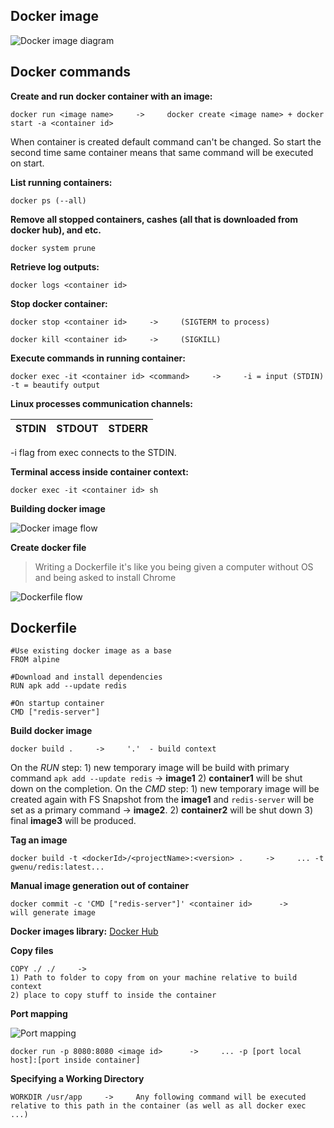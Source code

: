Docker image
-----
![Docker image diagram](../precis/images/docker-run-hello-world-snapshot.png)


Docker commands
-----
**Create and run docker container with an image:**
```
docker run <image name>     ->     docker create <image name> + docker start -a <container id>
```
When container is created default command can't be changed. So start the second time same container means that same command will be executed on start.


**List running containers:**
```
docker ps (--all)
```


**Remove all stopped containers, cashes (all that is downloaded from docker hub), and etc.**
```
docker system prune
```


**Retrieve log outputs:**
```
docker logs <container id>
```


**Stop docker container:**
```
docker stop <container id>     ->     (SIGTERM to process)
```

```
docker kill <container id>     ->     (SIGKILL)
```


**Execute commands in running container:**
```
docker exec -it <container id> <command>     ->     -i = input (STDIN) -t = beautify output
```

            
**Linux processes communication channels:**

STDIN | STDOUT | STDERR
--- | --- | ---


-i flag from exec connects to the STDIN.


**Terminal access inside container context:**
```
docker exec -it <container id> sh
```

**Building docker image**

![Docker image flow](../precis/images/docker-image-flow.png)

**Create docker file**

>Writing a Dockerfile it's like you being given a computer without OS and being asked to install Chrome

![Dockerfile flow](../precis/images/dockerfile-flow.png)


Dockerfile
---
```
#Use existing docker image as a base
FROM alpine

#Download and install dependencies
RUN apk add --update redis

#On startup container
CMD ["redis-server"]
```

**Build docker image**
```
docker build .     ->     '.'  - build context
```

On the *RUN* step: 1) new temporary image will be build with primary command `apk add --update redis` -> **image1** 2) **container1** will be shut down on the completion. 
On the *CMD* step: 1) new temporary image will be created again with FS Snapshot from the **image1** and `redis-server` will be set as a primary command -> **image2**.
2) **container2** will be shut down 3) final **image3** will be produced.  

**Tag an image**
```
docker build -t <dockerId>/<projectName>:<version> .     ->     ... -t gwenu/redis:latest...
```

**Manual image generation out of container**
```
docker commit -c 'CMD ["redis-server"]' <container id>      ->      will generate image
```

**Docker images library:**
[Docker Hub](https://hub.docker.com/)

**Copy files**
```
COPY ./ ./     ->     
1) Path to folder to copy from on your machine relative to build context 
2) place to copy stuff to inside the container
```

**Port mapping**

![Port mapping](../precis/images/docker-portMapping.png)

```
docker run -p 8080:8080 <image id>      ->     ... -p [port local host]:[port inside container]
```

**Specifying a Working Directory**
```
WORKDIR /usr/app     ->     Any following command will be executed relative to this path in the container (as well as all docker exec ...)
```

 
 
 